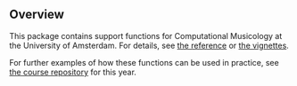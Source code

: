 ## Overview

This package contains support functions for Computational Musicology at the University of Amsterdam. For details, see [the reference](http://jaburgoyne.github.io/compmus/reference/) or [the vignettes](http://jaburgoyne.github.io/compmus/articles/).

For further examples of how these functions can be used in practice, see [the course repository](http://jaburgoyne.github.io/compmus2019/) for this year.